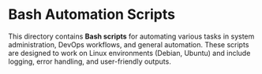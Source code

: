 # Bash Automation Scripts

This directory contains **Bash scripts** for automating various tasks in system administration, DevOps workflows, and general automation. These scripts are designed to work on Linux environments (Debian, Ubuntu) and include logging, error handling, and user-friendly outputs.
